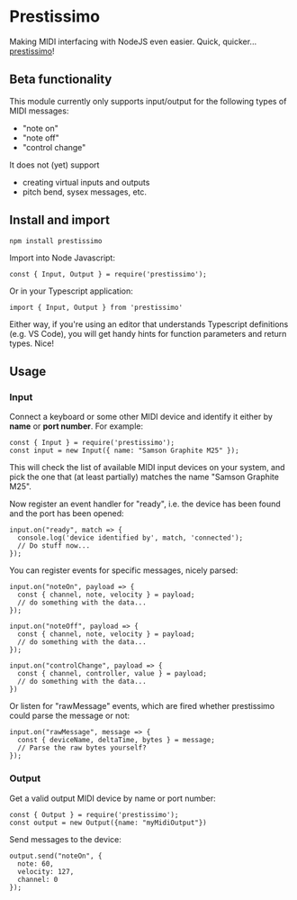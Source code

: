 # Prestissimo

Making MIDI interfacing with NodeJS even easier. Quick, quicker... [prestissimo](https://en.wiktionary.org/wiki/prestissimo)!

## Beta functionality

This module currently only supports input/output for the following types of MIDI messages:

- "note on"
- "note off"
- "control change"

It does not (yet) support

- creating virtual inputs and outputs
- pitch bend, sysex messages, etc.

## Install and import

```
npm install prestissimo
```

Import into Node Javascript:

```
const { Input, Output } = require('prestissimo');
```

Or in your Typescript application:

```
import { Input, Output } from 'prestissimo'
```

Either way, if you're using an editor that understands Typescript definitions (e.g. VS Code), you will get handy hints for function parameters and return types. Nice!

## Usage

### Input

Connect a keyboard or some other MIDI device and identify it either by **name** or **port number**. For example:

```
const { Input } = require('prestissimo');
const input = new Input({ name: "Samson Graphite M25" });
```

This will check the list of available MIDI input devices on your system, and pick the one that (at least partially) matches the name "Samson Graphite M25".

Now register an event handler for "ready", i.e. the device has been found and the port has been opened:

```
input.on("ready", match => {
  console.log('device identified by', match, 'connected');
  // Do stuff now...
});
```

You can register events for specific messages, nicely parsed:

```
input.on("noteOn", payload => {
  const { channel, note, velocity } = payload;
  // do something with the data...
});

input.on("noteOff", payload => {
  const { channel, note, velocity } = payload;
  // do something with the data...
});

input.on("controlChange", payload => {
  const { channel, controller, value } = payload;
  // do something with the data...
})
```

Or listen for "rawMessage" events, which are fired whether prestissimo could parse the message or not:

```
input.on("rawMessage", message => {
  const { deviceName, deltaTime, bytes } = message;
  // Parse the raw bytes yourself?
});
```

### Output

Get a valid output MIDI device by name or port number:

```
const { Output } = require('prestissimo');
const output = new Output({name: "myMidiOutput"})
```

Send messages to the device:

```
output.send("noteOn", {
  note: 60,
  velocity: 127,
  channel: 0
});
```
